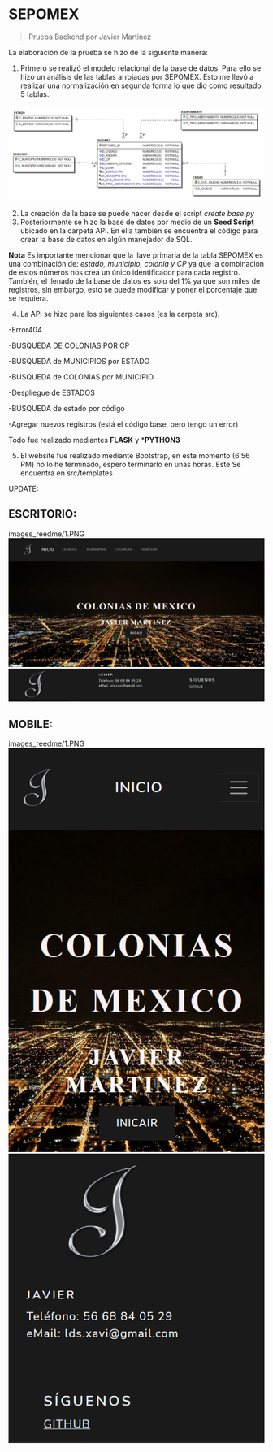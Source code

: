 # SEPOMEX
>Prueba Backend por Javier Martinez

La elaboración de la prueba se hizo de la siguiente manera:
1. Primero se realizó el modelo relacional de la base de datos. Para ello se hizo un análisis de las tablas arrojadas por SEPOMEX.  Esto me llevó a realizar una normalización en segunda forma lo que dio como resultado 5 tablas. 

<img src="Modelo-Relacional/Modelo Relacional.jpg" alt="Modelo relacional"/>

2. La creación de la base se puede hacer desde el script _create base.py_
3. Posteriormente se hizo la base de datos por medio de un **Seed Script** ubicado en la carpeta API. En ella también se encuentra el código para crear la base de datos en algún manejador de SQL.


**Nota** Es importante mencionar que la llave primaria de la tabla SEPOMEX es una combinación de: *estado, municipio, colonia y CP* ya que la combinación de estos números nos crea un único identificador para cada registro. También, el llenado de la base de datos es solo del 1% ya que son miles de registros, sin embargo, esto se puede modificar y poner el porcentaje que se requiera.


4. La API se hizo para los siguientes casos (es la carpeta src). 

-Error404

-BUSQUEDA DE COLONIAS POR CP

-BUSQUEDA de MUNICIPIOS por ESTADO

-BUSQUEDA de COLONIAS por MUNICIPIO

-Despliegue de ESTADOS

-BUSQUEDA de estado por código

-Agregar nuevos registros (está el código base, pero tengo un error)
 
Todo fue realizado mediantes **FLASK** y ***PYTHON3**

5. El website fue realizado mediante Bootstrap, en este momento (6:56 PM) no lo he terminado, espero terminarlo en unas horas.
Este Se encuentra en src/templates

UPDATE:

## ESCRITORIO:

images_reedme/1.PNG
<img src="images_reedme/1.PNG" alt="Website_1/">
<img src="images_reedme/2.PNG" alt="Website_2/">

## MOBILE:

images_reedme/1.PNG
<img src="images_reedme/3.PNG" alt="Website_3/">
<img src="images_reedme/4.PNG" alt="Website_4/">


